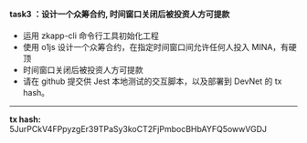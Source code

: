 #### task3 ：设计一个众筹合约, 时间窗口关闭后被投资人方可提款

- 运用 zkapp-cli 命令行工具初始化工程
- 使用 o1js 设计一个众筹合约，在指定时间窗口间允许任何人投入 MINA，有硬顶
- 时间窗口关闭后被投资人方可提款
- 请在 github 提交供 Jest 本地测试的交互脚本，以及部署到 DevNet 的 tx hash。

---

**tx hash:** 5JurPCkV4FPpyzgEr39TPaSy3koCT2FjPmbocBHbAYFQ5owwVGDJ

